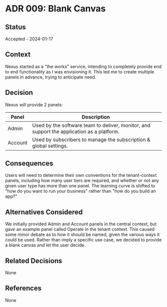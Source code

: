 # ADR 009: Blank Canvas

## Status

Accepted - 2024-01-17

## Context

Nexus started as a "the works" service, intending to completely provide end to end
functionality as I was envisioning it. This led me to create multiple panels in
advance, trying to anticipate need. 

## Decision

Nexus will provide 2 panels: 

| Panel   | Description                                                                               |
|---------|-------------------------------------------------------------------------------------------|
| Admin   | Used by the software team to deliver, monitor, and support the application as a platform. |
| Account | Used by subscribers to manage the subscription & global settings.                         |

## Consequences

Users will need to determine their own conventions for the tenant-context panels, including how many
user tiers are required, and whether or not any given user type has more than one panel. The learning
curve is shifted to "how do you want to run your business" rather than "how do you build an app?"

## Alternatives Considered

We initially provided Admin and Account panels in the central context, but gave an example panel
called Operate in the tenant context. This caused some minor debate as to how it should be named,
given the various ways it could be used. Rather than imply a specific use case, we decided to
provide a blank canvas and let the user decide.

## Related Decisions

None

## References

None

